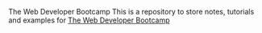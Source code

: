 The Web Developer Bootcamp
This is a repository to store notes, tutorials and examples for [The Web Developer Bootcamp](https://www.udemy.com/the-web-developer-bootcamp/learn/v4/overview)
